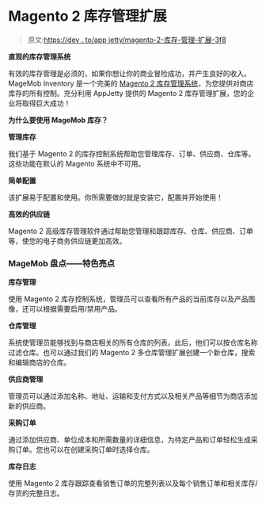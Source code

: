 # Magento 2 库存管理扩展

> 原文:[https://dev . to/app jetty/magento-2-库存-管理-扩展-3f8](https://dev.to/appjetty/magento-2-inventory-management-extension-3f8)

**直观的库存管理系统**

有效的库存管理是必须的，如果你想让你的商业冒险成功，并产生良好的收入。MageMob Inventory 是一个完美的 [Magento 2 库存管理系统](https://www.appjetty.com/magento2-magemob-inventory.htm)，为您提供对商店库存的所有控制。充分利用 AppJetty 提供的 Magento 2 库存管理扩展，您的企业将取得巨大成功！

**为什么要使用 MageMob 库存？**

**管理库存**

我们基于 Magento 2 的库存控制系统帮助您管理库存、订单、供应商、仓库等。这些功能在默认的 Magento 系统中不可用。

**简单配置**

该扩展易于配置和使用。你所需要做的就是安装它，配置并开始使用！

**高效的供应链**

Magento 2 高级库存管理软件通过帮助您管理和跟踪库存、仓库、供应商、订单等，使您的电子商务供应链更加高效。

### **MageMob 盘点——特色亮点**

**库存管理**

使用 Magento 2 库存控制系统，管理员可以查看所有产品的当前库存以及产品图像，还可以根据需要启用/禁用产品。

**仓库管理**

系统使管理员能够找到与商店相关的所有仓库的列表。此后，他们可以按仓库名称过滤仓库。也可以通过我们的 Magento 2 多仓库管理扩展创建一个新仓库，搜索和编辑商店的仓库。

**供应商管理**

管理员可以通过添加名称、地址、运输和支付方式以及相关产品等细节为商店添加新的供应商。

**采购订单**

通过添加供应商、单位成本和所需数量的详细信息，为待定产品和订单轻松生成采购订单。您也可以在创建采购订单时选择仓库。

**库存日志**

使用 Magento 2 库存跟踪查看销售订单的完整列表以及每个销售订单和相关库存/存货的完整日志。